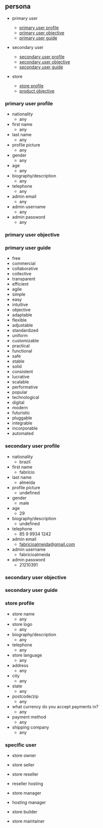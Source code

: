 ## persona

- primary user
  - [primary user profile](#primary-user-profile)
  - [primary user objective](#primary-user-objective)
  - [primary user guide](#primary-user-guide)

- secondary user
  - [secondary user profile](#secondary-user-profile)
  - [secondary user objective](#secondary-user-objective)
  - [secondary user guide](#secondary-user-guide)
  
- store
  - [store profile](#store-profile)
  - [product objective](#product-objective)

### primary user profile

- nationality
  - any
- first name
  - any
- last name
  - any
- profile picture
  - any
- gender
  - any
- age
  - any
- biography/description
  - any
- telephone
  - any
- admin email
  - any
- admin username
  - any
- admin password
  - any

### primary user objective

### primary user guide 

- free
- commercial
- collaborative
- collective
- transparent
- efficient
- agile
- simple
- easy
- intuitive
- objective
- adaptable
- flexible
- adjustable
- standardized
- uniform
- customizable
- practical
- functional
- safe
- stable
- solid
- consistent
- lucrative
- scalable
- performative
- popular
- technological
- digital
- modern
- futuristic
- pluggable
- integrable
- incorporable
- automated

### secondary user profile

- nationality
  - brazil
- first name
  - fabrício
- last name
  - almeida
- profile picture
  - undefined
- gender
  - male
- age
  - 29
- biography/description
  - undefined
- telephone
  - 85 9 9934 1242
- admin email
  - fabricioalmeida@gmail.com	
- admin username
  - fabricioalmeida
- admin password
  - 21210391

### secondary user objective

### secondary user guide 

### store profile

- store name
  - any
- store logo
  - any
- biography/description
  - any
- telephone
  - any
- store language
  - any
- address
  - any
- city
  - any
- state
  - any
- postcode/zip
  - any
- what currency do you accept payments in?
  - any
- payment method
  - any
- shipping company
  - any

### specific user 

- store owner

- store seller

- store reseller

- reseller hosting

- store manager

- hosting manager

- store builder

- store maintainer
